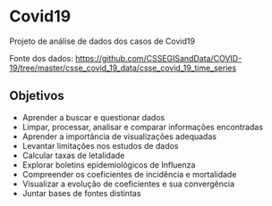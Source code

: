 # Covid19
Projeto de análise de dados dos casos de Covid19

Fonte dos dados: https://github.com/CSSEGISandData/COVID-19/tree/master/csse_covid_19_data/csse_covid_19_time_series

## Objetivos
- Aprender a buscar e questionar dados
- Limpar, processar, analisar e comparar informações encontradas
- Aprender a importância de visualizações adequadas
- Levantar limitações nos estudos de dados
- Calcular taxas de letalidade
- Explorar boletins epidemiológicos de Influenza
- Compreender os coeficientes de incidência e mortalidade
- Visualizar a evolução de coeficientes e sua convergência
- Juntar bases de fontes distintas
